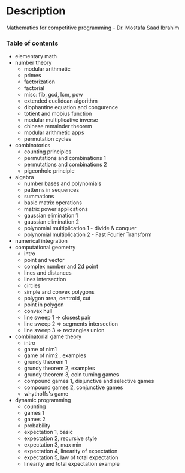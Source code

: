 # Description
Mathematics for competitive programming - Dr. Mostafa Saad Ibrahim
### Table of contents
  - elementary math
  - number theory
    - modular arithmetic
    - primes
    - factorization
    - factorial
    - misc: fib, gcd, lcm, pow
    - extended euclidean algorithm
    - diophantine equation and congurence
    - totient and mobius function
    - modular multiplicative inverse
    - chinese remainder theorem
    - modular arithmetic apps
    - permutation cycles
- combinatorics 
    - counting principles
    - permutations and combinations 1
    - permutations and combinations 2
    - pigeonhole principle
- algebra
    - number bases and polynomials
    - patterns in sequences
    - summations
    - basic matrix operations
    - matrix power applications
    - gaussian elimination 1
    - gaussian elimination 2
    - polynomial multiplication 1 - divide & conquer
    - polynomial multiplication 2 - Fast Fourier Transform
- numerical integration
- computational geometry
    - intro
    - point and vector
    - complex number and 2d point
    - lines and distances
    - lines intersection
    - circles
    - simple and convex polygons
    - polygon area, centroid, cut
    - point in polygon
    - convex hull
    - line sweep 1 => closest pair
    - line sweep 2 => segments intersection
    - line sweep 3 => rectangles union
- combinatorial game theory
  - intro
  - game of nim1
  - game of nim2 , examples
  - grundy theorem 1
  - grundy theorem 2, examples
  - grundy theorem 3, coin turning games
  - compound games 1, disjunctive and selective games
  - compound games 2, conjunctive games
  - whythoffs's game
- dynamic programming
  - counting
  - games 1
  - games 2
  - probability
  - expectation 1, basic
  - expectation 2, recursive style
  - expectation 3, max min
  - expectation 4, linearity of expectation
  - expectation 5, law of total expectation
  - linearity and total expectation example
